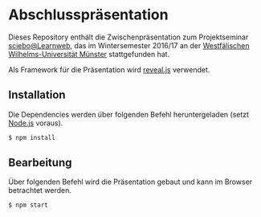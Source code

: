 # Abschlusspräsentation

Dieses Repository enthält die Zwischenpräsentation zum Projektseminar [sciebo@Learnweb](https://www.wi.uni-muenster.de/de/studierende/lehrangebot/227197), das im Wintersemester 2016/17 an der [Westfälischen Wilhelms-Universität Münster](http://www.uni-muenster.de/) stattgefunden hat.

Als Framework für die Präsentation wird [reveal.js](https://github.com/hakimel/reveal.js) verwendet.

## Installation

Die Dependencies werden über folgenden Befehl heruntergeladen (setzt [Node.js](https://nodejs.org) voraus).

```sh
$ npm install
```

## Bearbeitung

Über folgenden Befehl wird die Präsentation gebaut und kann im Browser betrachtet werden.

```sh
$ npm start
```
